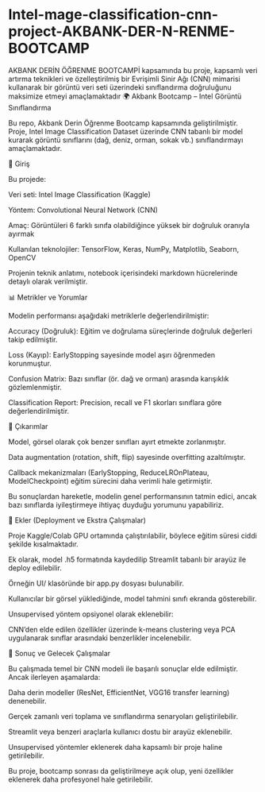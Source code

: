 # Intel-mage-classification-cnn-project-AKBANK-DER-N-RENME-BOOTCAMP
AKBANK DERİN ÖĞRENME BOOTCAMPİ kapsamında bu proje, kapsamlı veri artırma teknikleri ve özelleştirilmiş bir Evrişimli Sinir Ağı (CNN) mimarisi kullanarak bir görüntü veri seti üzerindeki sınıflandırma doğruluğunu maksimize etmeyi amaçlamaktadır
🌍 Akbank Bootcamp – Intel Görüntü Sınıflandırma

Bu repo, Akbank Derin Öğrenme Bootcamp kapsamında geliştirilmiştir.
Proje, Intel Image Classification Dataset üzerinde CNN tabanlı bir model kurarak görüntü sınıflarını (dağ, deniz, orman, sokak vb.) sınıflandırmayı amaçlamaktadır.

📌 Giriş

Bu projede:

Veri seti: Intel Image Classification (Kaggle)

Yöntem: Convolutional Neural Network (CNN)

Amaç: Görüntüleri 6 farklı sınıfa olabildiğince yüksek bir doğruluk oranıyla ayırmak

Kullanılan teknolojiler: TensorFlow, Keras, NumPy, Matplotlib, Seaborn, OpenCV

Projenin teknik anlatımı, notebook içerisindeki markdown hücrelerinde detaylı olarak verilmiştir.

📊 Metrikler ve Yorumlar

Modelin performansı aşağıdaki metriklerle değerlendirilmiştir:

Accuracy (Doğruluk): Eğitim ve doğrulama süreçlerinde doğruluk değerleri takip edilmiştir.

Loss (Kayıp): EarlyStopping sayesinde model aşırı öğrenmeden korunmuştur.

Confusion Matrix: Bazı sınıflar (ör. dağ ve orman) arasında karışıklık gözlemlenmiştir.

Classification Report: Precision, recall ve F1 skorları sınıflara göre değerlendirilmiştir.

🧠 Çıkarımlar

Model, görsel olarak çok benzer sınıfları ayırt etmekte zorlanmıştır.

Data augmentation (rotation, shift, flip) sayesinde overfitting azaltılmıştır.

Callback mekanizmaları (EarlyStopping, ReduceLROnPlateau, ModelCheckpoint) eğitim sürecini daha verimli hale getirmiştir.

Bu sonuçlardan hareketle, modelin genel performansının tatmin edici, ancak bazı sınıflarda iyileştirmeye ihtiyaç duyduğu yorumunu yapabiliriz.

🚀 Ekler (Deployment ve Ekstra Çalışmalar)

Proje Kaggle/Colab GPU ortamında çalıştırılabilir, böylece eğitim süresi ciddi şekilde kısalmaktadır.

Ek olarak, model .h5 formatında kaydedilip Streamlit tabanlı bir arayüz ile deploy edilebilir.

Örneğin UI/ klasöründe bir app.py dosyası bulunabilir.

Kullanıcılar bir görsel yüklediğinde, model tahmini sınıfı ekranda gösterebilir.

Unsupervised yöntem opsiyonel olarak eklenebilir:

CNN’den elde edilen özellikler üzerinde k-means clustering veya PCA uygulanarak sınıflar arasındaki benzerlikler incelenebilir.

🔮 Sonuç ve Gelecek Çalışmalar

Bu çalışmada temel bir CNN modeli ile başarılı sonuçlar elde edilmiştir.
Ancak ilerleyen aşamalarda:

Daha derin modeller (ResNet, EfficientNet, VGG16 transfer learning) denenebilir.

Gerçek zamanlı veri toplama ve sınıflandırma senaryoları geliştirilebilir.

Streamlit veya benzeri araçlarla kullanıcı dostu bir arayüz eklenebilir.

Unsupervised yöntemler eklenerek daha kapsamlı bir proje haline getirilebilir.

Bu proje, bootcamp sonrası da geliştirilmeye açık olup, yeni özellikler eklenerek daha profesyonel hale getirilebilir.
